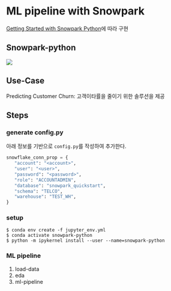 # ML pipeline with Snowpark
[Getting Started with Snowpark Python](https://quickstarts.snowflake.com/guide/getting_started_with_snowpark_python/index.html?index=..%2F..index#0)에 따라 구현

## Snowpark-python
![](https://quickstarts.snowflake.com/guide/getting_started_with_snowpark_python/img/b27f1d16420e6ea7.png)

## Use-Case
Predicting Customer Churn: 고객이타률을 줄이기 위한 솔루션을 제공

## Steps

### generate config.py
아래 정보를 기반으로 `config.py`를 작성하여 추가한다.
```python
snowflake_conn_prop = {
   "account": "<account>",
   "user": "<user>",
   "password": "<password>",
   "role": "ACCOUNTADMIN",
   "database": "snowpark_quickstart",
   "schema": "TELCO",
   "warehouse": "TEST_WH",
}
```


### setup
```console
$ conda env create -f jupyter_env.yml
$ conda activate snowpark-python
$ python -m ipykernel install --user --name=snowpark-python
```

### ML pipeline
1. load-data
2. eda
3. ml-pipeline